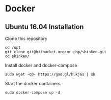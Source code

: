# Docker

## Ubuntu 16.04 Installation

Clone this repository

```
cd /opt
git clone git@bitbucket.org:mr-php/shinken.git
cd shinken/
```

Install docker and docker-compose

```
sudo wget -qO- https://goo.gl/hukjGs | sh
```

Start the docker containers

```
sudo docker-compose up -d
```